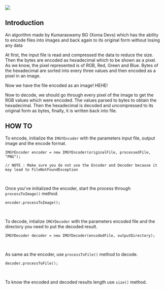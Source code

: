 <img src="https://imgy-android.vercel.app/iMGY.svg">

## Introduction

An algorithm made by Kumaraswamy BG (Xoma Devs) which has the ability to encode files into images and back again to its original form without losing any data

At first, the input file is read and compressed the data to reduce the size. Then the bytes are encoded as hexadecimal which to be shown as a pixel. As we know, the pixel represented is of RGB, Red, Green and Blue. Bytes of the hexadecimal are sorted into every three values and then encoded as a pixel in an image.

Now we have the file encoded as an image! HEHE!

Now to decode, we should go through every pixel of the image to get the RGB values which were encoded. The values parsed to bytes to obtain the hexadecimal. Then the hexadecimal is decoded and uncompressed to its original form as bytes, finally, it is written back into file.

## HOW TO

To encode, initialize the `IMGYEncoder` with the parameters input file, output image and the encode format.

```
IMGYEncoder encoder = new IMGYEncoder(originalFile, processedFile, "PNG");

// NOTE : Make sure you do not use the Encoder and Decoder because it may lead to FileNotFoundException
```
<br>

Once you've initialized the encoder, start the process through `processToImage()` method.

```
encoder.processToImage();
```

<br>

To decode, intialize `IMGYDecoder` with the parameters encoded file and the directory you need to put the decoded result.

```
IMGYDecoder decoder = new IMGYDecoder(encodedFile, outputDirectory);
```
<br>

As same as the encoder, use `processToFile()` method to decode.

```
decoder.processToFile();
```
<br>

To know the encoded and decoded results length use `size()` method.
